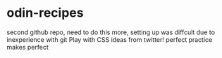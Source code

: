 # odin-recipes
second github repo, need to do this more, setting up was diffcult due to inexperience with git
Play with CSS ideas from twitter! perfect practice makes perfect
